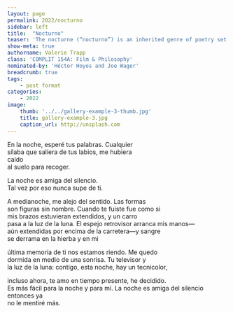 ```yaml
---
layout: page
permalink: 2022/nocturno
sidebar: left
title:  "Nocturno"
teaser: 'The nocturne (“nocturno”) is an inherited genre of poetry set in a night scene. In the tradition of poems like Colombian poet José Asunción Silva’s “Nocturno III” and Uruguayan poet Delmira Agustini’s “Nocturno,” this poem explores similar themes of nostalgia and lost love against the backdrop of a modern-day campus night.'
show-meta: true
authorname: Valerie Trapp
class: 'COMPLIT 154A: Film & Philosophy'
nominated-by: 'Héctor Hoyos and Joe Wager'
breadcrumb: true
tags:
    - post format
categories:
    - 2022
image:
    thumb: '../../gallery-example-3-thumb.jpg'
    title: gallery-example-3.jpg
    caption_url: http://unsplash.com
---
```

En la noche, esperé tus palabras. Cualquier<br />
sílaba que saliera de tus labios, me hubiera<br />
caído<br />
al suelo para recoger.
 
La noche es amiga del silencio.<br />
Tal vez por eso nunca supe de ti.
 
A medianoche, me alejo del sentido. Las formas<br />
son figuras sin nombre. Cuando te fuiste fue como si<br />
mis brazos estuvieran extendidos, y un carro<br />
pasa a la luz de la luna. El espejo retrovisor arranca mis manos—<br />
aún extendidas por encima de la carretera—y sangre<br />
se derrama en la hierba y en mi
 
última memoria de ti nos estamos riendo. Me quedo<br />
dormida en medio de una sonrisa. Tu televisor y<br />
la luz de la luna: contigo, esta noche, hay un tecnicolor,<br />
 
incluso ahora, te amo en tiempo presente, he decidido.<br />
Es más fácil para la noche y para mí. La noche es amiga del silencio <br />
entonces ya <br />
no le mentiré más.